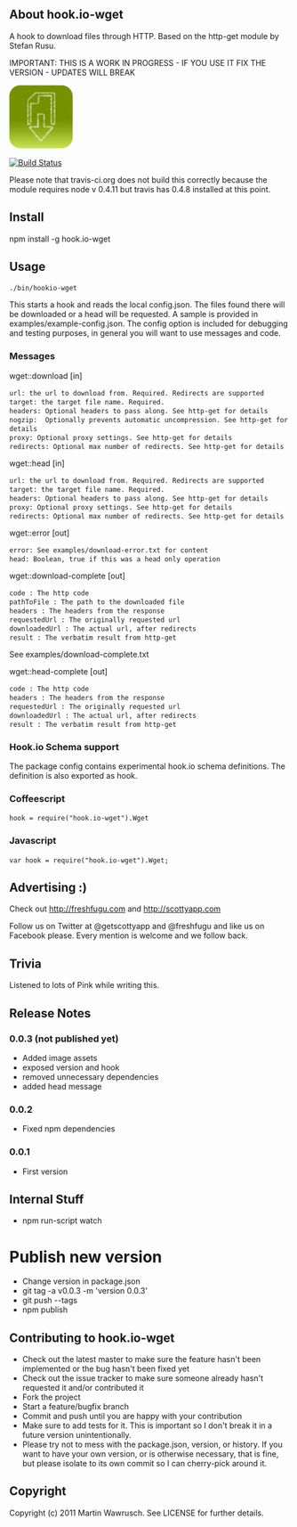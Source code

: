 ## About hook.io-wget

A hook to download files through HTTP. Based on the http-get module by Stefan Rusu.

IMPORTANT: THIS IS A WORK IN PROGRESS - IF YOU USE IT FIX THE VERSION - UPDATES WILL BREAK

![Wget Icon](http://github.com/scottyapp/hook.io-wget/raw/master/assets/wget114x114.png)

[![Build Status](https://secure.travis-ci.org/scottyapp/hook.io-wget.png)](http://travis-ci.org/scottyapp/hook.io-wget.png)

Please note that travis-ci.org does not build this correctly because the module requires node v 0.4.11 but travis has 0.4.8 installed at this point.

## Install

npm install -g hook.io-wget

## Usage

	./bin/hookio-wget 

This starts a hook and reads the local config.json. The files found there will be downloaded or a head will be requested. A sample is provided in examples/example-config.json. The config
option is included for debugging and testing purposes, in general you will want to use messages and code.

### Messages

wget::download [in]

	url: the url to download from. Required. Redirects are supported
	target: the target file name. Required.
	headers: Optional headers to pass along. See http-get for details
	nogzip:  Optionally prevents automatic uncompression. See http-get for details
	proxy: Optional proxy settings. See http-get for details
	redirects: Optional max number of redirects. See http-get for details

wget::head [in]

	url: the url to download from. Required. Redirects are supported
	target: the target file name. Required.
	headers: Optional headers to pass along. See http-get for details
	proxy: Optional proxy settings. See http-get for details
	redirects: Optional max number of redirects. See http-get for details

wget::error [out]

	error: See examples/download-error.txt for content
	head: Boolean, true if this was a head only operation

wget::download-complete [out]

	code : The http code
	pathToFile : The path to the downloaded file
	headers : The headers from the response
	requestedUrl : The originally requested url
	downloadedUrl : The actual url, after redirects
	result : The verbatim result from http-get

See examples/download-complete.txt

wget::head-complete [out]

	code : The http code
	headers : The headers from the response
	requestedUrl : The originally requested url
	downloadedUrl : The actual url, after redirects
	result : The verbatim result from http-get

### Hook.io Schema support 

The package config contains experimental hook.io schema definitions. The definition is also exported as hook.

### Coffeescript

	hook = require("hook.io-wget").Wget
 
### Javascript

	var hook = require("hook.io-wget").Wget;

## Advertising :)

Check out http://freshfugu.com and http://scottyapp.com

Follow us on Twitter at @getscottyapp and @freshfugu and like us on Facebook please. Every mention is welcome and we follow back.

## Trivia

Listened to lots of Pink while writing this.

## Release Notes

### 0.0.3 (not published yet)

* Added image assets
* exposed version and hook
* removed unnecessary dependencies
* added head message

### 0.0.2

* Fixed npm dependencies

### 0.0.1

* First version

## Internal Stuff

* npm run-script watch

# Publish new version

* Change version in package.json
* git tag -a v0.0.3 -m 'version 0.0.3'
* git push --tags
* npm publish

## Contributing to hook.io-wget
 
* Check out the latest master to make sure the feature hasn't been implemented or the bug hasn't been fixed yet
* Check out the issue tracker to make sure someone already hasn't requested it and/or contributed it
* Fork the project
* Start a feature/bugfix branch
* Commit and push until you are happy with your contribution
* Make sure to add tests for it. This is important so I don't break it in a future version unintentionally.
* Please try not to mess with the package.json, version, or history. If you want to have your own version, or is otherwise necessary, that is fine, but please isolate to its own commit so I can cherry-pick around it.

## Copyright

Copyright (c) 2011 Martin Wawrusch. See LICENSE for
further details.


